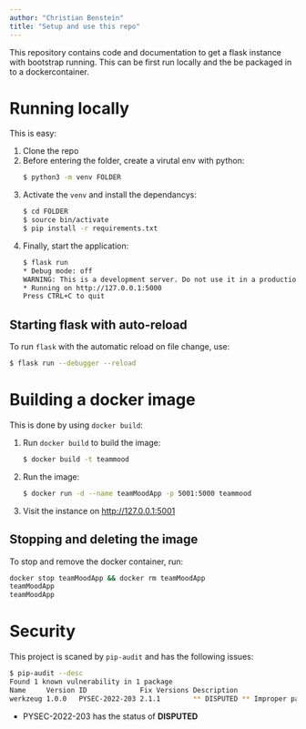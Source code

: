 ```yaml
---
author: "Christian Benstein"
title: "Setup and use this repo"
---
```


This repository contains code and documentation to get a flask instance with bootstrap running. This can be first run locally and the be packaged in to a dockercontainer.

# Running locally

This is easy:

1. Clone the repo
2. Before entering the folder, create a virutal env with python:
    ```bash
    $ python3 -m venv FOLDER
    ```
3. Activate the `venv` and install the dependancys:
    ```bash
    $ cd FOLDER
    $ source bin/activate
    $ pip install -r requirements.txt
    ```
3. Finally, start the application:
    ```bash
    $ flask run
    * Debug mode: off
    WARNING: This is a development server. Do not use it in a production deployment. Use a production WSGI server instead.
    * Running on http://127.0.0.1:5000
    Press CTRL+C to quit
    ```

## Starting flask with auto-reload

To run `flask` with the automatic reload on file change, use:

```bash
$ flask run --debugger --reload
```

# Building a docker image

This is done by using `docker build`:

1. Run `docker build` to build the image:
    ```bash
    $ docker build -t teammood
    ```
2. Run the image:
    ```bash
    $ docker run -d --name teamMoodApp -p 5001:5000 teammood
    ```
3. Visit the instance on http://127.0.0.1:5001

## Stopping and deleting the image

To stop and remove the docker container, run:

```bash
docker stop teamMoodApp && docker rm teamMoodApp
teamMoodApp
teamMoodApp
```

# Security

This project is scaned by `pip-audit` and has the following issues:

```bash
$ pip-audit --desc
Found 1 known vulnerability in 1 package
Name     Version ID             Fix Versions Description
werkzeug 1.0.0   PYSEC-2022-203 2.1.1        ** DISPUTED ** Improper parsing of HTTP requests in Pallets Werkzeug v2.1.0 and below allows attackers to perform HTTP Request Smuggling using a crafted HTTP request with multiple requests included inside the body. NOTE: the vendor's position is that this behavior can only occur in unsupported configurations involving development mode and an HTTP server from outside the Werkzeug project.
```

- PYSEC-2022-203 has the status of **DISPUTED**